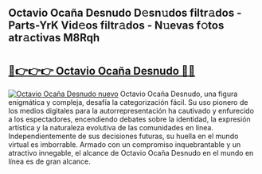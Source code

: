 ## Octavio Ocaña Desnudo D𝚎sn𝚞dos filtr𝚊dos - Parts-YrK Vid𝚎os filtr𝚊dos - N𝚞evas f𝚘tos atr𝚊ctivas M8Rqh

# <h2><a href="http://mb6zhy.tromn.icu/?c=Octavio+Oca%c3%b1a+Desnudo">🔗👉👉👉 Octavio Ocaña Desnudo 🔗🔗</a></h2>

[![Octavio Ocaña Desnudo nuevo](https://i.imgur.com/pEAQMta.gif)](http://mb6zhy.tromn.icu/?c=Octavio+Oca%c3%b1a+Desnudo)
Octavio Ocaña Desnudo, una figura enigmática y compleja, desafía la categorización fácil. Su uso pionero de los medios digitales para la autorrepresentación ha cautivado y enfurecido a los espectadores, encendiendo debates sobre la identidad, la expresión artística y la naturaleza evolutiva de las comunidades en línea. Independientemente de sus decisiones futuras, su huella en el mundo virtual es imborrable. Armado con un compromiso inquebrantable y un atractivo innegable, el alcance de Octavio Ocaña Desnudo en el mundo en línea es de gran alcance.
